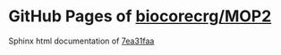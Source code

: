 GitHub Pages of [biocorecrg/MOP2](https://github.com/biocorecrg/MOP2.git)
===
Sphinx html documentation of [7ea31faa](https://github.com/biocorecrg/MOP2/tree/7ea31faad7d558c56b64b84404a7290821614821)
